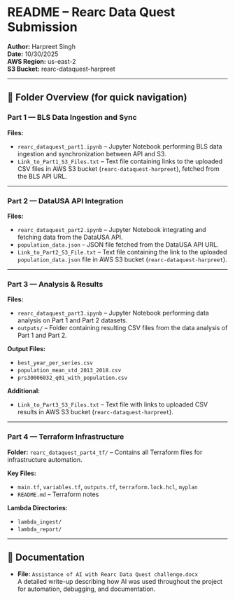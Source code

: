# README – Rearc Data Quest Submission

**Author:** Harpreet Singh  
**Date:** 10/30/2025  
**AWS Region:** us-east-2  
**S3 Bucket:** rearc-dataquest-harpreet  

---

## 📁 Folder Overview (for quick navigation)

### **Part 1 — BLS Data Ingestion and Sync**  
**Files:**
- `rearc_dataquest_part1.ipynb` – Jupyter Notebook performing BLS data ingestion and synchronization between API and S3.  
- `Link_to_Part1_S3_Files.txt` – Text file containing links to the uploaded CSV files in AWS S3 bucket (`rearc-dataquest-harpreet`), fetched from the BLS API URL.

---

### **Part 2 — DataUSA API Integration**  
**Files:**
- `rearc_dataquest_part2.ipynb` – Jupyter Notebook integrating and fetching data from the DataUSA API.  
- `population_data.json` – JSON file fetched from the DataUSA API URL.  
- `Link_to_Part2_S3_File.txt` – Text file containing the link to the uploaded `population_data.json` file in AWS S3 bucket (`rearc-dataquest-harpreet`).

---

### **Part 3 — Analysis & Results**  
**Files:**
- `rearc_dataquest_part3.ipynb` – Jupyter Notebook performing data analysis on Part 1 and Part 2 datasets.  
- `outputs/` – Folder containing resulting CSV files from the data analysis of Part 1 and Part 2.

**Output Files:**
- `best_year_per_series.csv`  
- `population_mean_std_2013_2018.csv`  
- `prs30006032_q01_with_population.csv`  

**Additional:**
- `Link_to_Part3_S3_Files.txt` – Text file with links to uploaded CSV results in AWS S3 bucket (`rearc-dataquest-harpreet`).

---

### **Part 4 — Terraform Infrastructure**  
**Folder:** `rearc_dataquest_part4_tf/` – Contains all Terraform files for infrastructure automation.

**Key Files:**
- `main.tf`, `variables.tf`, `outputs.tf`, `terraform.lock.hcl`, `myplan`  
- `README.md` – Terraform notes

**Lambda Directories:**
- `lambda_ingest/`  
- `lambda_report/`

---

## 🧠 Documentation
- **File:** `Assistance of AI with Rearc Data Quest challenge.docx`  
  A detailed write-up describing how AI was used throughout the project for automation, debugging, and documentation.
